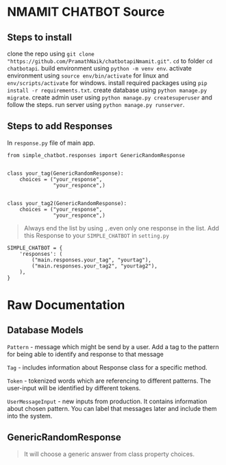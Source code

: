 # NMAMIT CHATBOT Source
## Steps to install
clone the repo using ```git clone "https://github.com/PramathNaik/chatbotapiNmamit.git"```.
```cd``` to folder ```cd chatbotapi```.
build environment using ```python -m venv env```.
activate environment using ```source env/bin/activate``` for linux and ```env/scripts/activate``` for windows.
install required packages using ```pip install -r requirements.txt```.
create database using ```python manage.py migrate```.
create admin user using ```python manage.py createsuperuser``` and follow the steps.
run server using ```python manage.py runserver```.

## Steps to add Responses
In ```response.py``` file of main app.
```
from simple_chatbot.responses import GenericRandomResponse


class your_tag(GenericRandomResponse):
    choices = ("your_response",
               "your_responce",)


class your_tag2(GenericRandomResponse):
    choices = ("your_response",
               "your_responce",)
```               
> Always end the list by using ```,```.even only one response in the list.
Add this Response to your ```SIMPLE_CHATBOT``` in ```setting.py```

```
SIMPLE_CHATBOT = {
    'responses': (
        ("main.responses.your_tag", "yourtag"),
        ("main.responses.your_tag2", "yourtag2"),
    ),
}
```
# Raw Documentation

## Database Models

```Pattern``` - message which might be send by a user. Add a tag to the pattern for being able to identify and response to that message

```Tag``` - includes information about Response class for a specific method.

```Token``` - tokenized words which are referencing to different patterns. The user-input will be identified by different tokens.

```UserMessageInput``` - new inputs from production. It contains information about chosen pattern. You can label that messages later and include them into the system.

## GenericRandomResponse
> It will choose a generic answer from class property choices.

